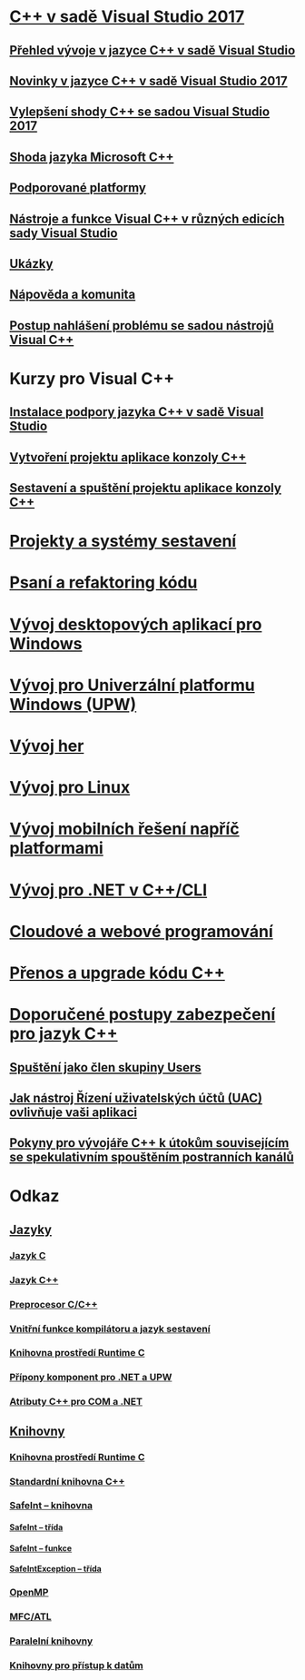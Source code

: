 # [C++ v sadě Visual Studio 2017](overview/visual-cpp-in-visual-studio.md)
## [Přehled vývoje v jazyce C++ v sadě Visual Studio](overview/overview-of-cpp-development.md)
## [Novinky v jazyce C++ v sadě Visual Studio 2017](overview/what-s-new-for-visual-cpp-in-visual-studio.md)
## [Vylepšení shody C++ se sadou Visual Studio 2017](overview/cpp-conformance-improvements-2017.md)
## [Shoda jazyka Microsoft C++](overview/visual-cpp-language-conformance.md)
## [Podporované platformy](overview/supported-platforms-visual-cpp.md)
## [Nástroje a funkce Visual C++ v různých edicích sady Visual Studio](overview/visual-cpp-tools-and-features-in-visual-studio-editions.md)
## [Ukázky](overview/visual-cpp-samples.md)
## [Nápověda a komunita](overview/visual-cpp-help-and-community.md)
## [Postup nahlášení problému se sadou nástrojů Visual C++](overview/how-to-report-a-problem-with-the-visual-cpp-toolset.md)
# Kurzy pro Visual C++
## [Instalace podpory jazyka C++ v sadě Visual Studio](build/vscpp-step-0-installation.md)
## [Vytvoření projektu aplikace konzoly C++](build/vscpp-step-1-create.md)
## [Sestavení a spuštění projektu aplikace konzoly C++](build/vscpp-step-2-build.md)
# [Projekty a systémy sestavení](build/projects-and-build-systems-cpp.md)
# [Psaní a refaktoring kódu](ide/writing-and-refactoring-code-cpp.md)
# [Vývoj desktopových aplikací pro Windows](windows/overview-of-windows-programming-in-cpp.md)
# [Vývoj pro Univerzální platformu Windows (UPW)](cppcx/universal-windows-apps-cpp.md)
# [Vývoj her](overview/game-development-cpp.md)
# [Vývoj pro Linux](linux/download-install-and-setup-the-linux-development-workload.md)
# [Vývoj mobilních řešení napříč platformami](/visualstudio/cross-platform/visual-cpp-for-cross-platform-mobile-development)
# [Vývoj pro .NET v C++/CLI](dotnet/dotnet-programming-with-cpp-cli-visual-cpp.md)
# [Cloudové a webové programování](cloud/cloud-and-web-programming-in-visual-cpp.md)
# [Přenos a upgrade kódu C++](porting/visual-cpp-porting-and-upgrading-guide.md)
# [Doporučené postupy zabezpečení pro jazyk C++](security/security-best-practices-for-cpp.md)
## [Spuštění jako člen skupiny Users](security/running-as-a-member-of-the-users-group.md)
## [Jak nástroj Řízení uživatelských účtů (UAC) ovlivňuje vaši aplikaci](security/how-user-account-control-uac-affects-your-application.md)
## [Pokyny pro vývojáře C++ k útokům souvisejícím se spekulativním spouštěním postranních kanálů](security/developer-guidance-speculative-execution.md)
# Odkaz
## [Jazyky](overview/languages-cpp.md)
### [Jazyk C](c-language/c-language-reference.md)
### [Jazyk C++](cpp/cpp-language-reference.md)
### [Preprocesor C/C++](preprocessor/c-cpp-preprocessor-reference.md)
### [Vnitřní funkce kompilátoru a jazyk sestavení](intrinsics/compiler-intrinsics-and-assembly-language.md)
### [Knihovna prostředí Runtime C](c-runtime-library/c-run-time-library-reference.md)
### [Přípony komponent pro .NET a UPW](extensions/component-extensions-for-runtime-platforms.md)
### [Atributy C++ pro COM a .NET](windows/attributes/cpp-attributes-com-net.md)
## [Knihovny](overview/libraries-cpp.md)
### [Knihovna prostředí Runtime C](c-runtime-library/c-run-time-library-reference.md)
### [Standardní knihovna C++](standard-library/cpp-standard-library-reference.md)
### [SafeInt – knihovna](safeint/safeint-library.md)
#### [SafeInt – třída](safeint/safeint-class.md)
#### [SafeInt – funkce](safeint/safeint-functions.md)
#### [SafeIntException – třída](safeint/safeintexception-class.md)
### [OpenMP](parallel/openmp/openmp-in-visual-cpp.md)
### [MFC/ATL](mfc/mfc-and-atl.md)
### [Paralelní knihovny](parallel/parallel-programming-in-visual-cpp.md)
### [Knihovny pro přístup k datům](data/data-access-in-cpp.md)



